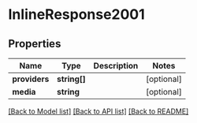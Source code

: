 # InlineResponse2001

## Properties
Name | Type | Description | Notes
------------ | ------------- | ------------- | -------------
**providers** | **string[]** |  | [optional] 
**media** | **string** |  | [optional] 

[[Back to Model list]](../../README.md#documentation-for-models) [[Back to API list]](../../README.md#documentation-for-api-endpoints) [[Back to README]](../../README.md)

